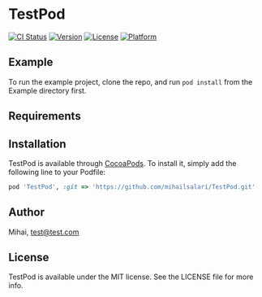# TestPod

[![CI Status](http://img.shields.io/travis/Mihai/TestPod.svg?style=flat)](https://travis-ci.org/Mihai/TestPod)
[![Version](https://img.shields.io/cocoapods/v/TestPod.svg?style=flat)](http://cocoapods.org/pods/TestPod)
[![License](https://img.shields.io/cocoapods/l/TestPod.svg?style=flat)](http://cocoapods.org/pods/TestPod)
[![Platform](https://img.shields.io/cocoapods/p/TestPod.svg?style=flat)](http://cocoapods.org/pods/TestPod)

## Example

To run the example project, clone the repo, and run `pod install` from the Example directory first.

## Requirements

## Installation

TestPod is available through [CocoaPods](http://cocoapods.org). To install
it, simply add the following line to your Podfile:

```ruby
pod 'TestPod', :git => 'https://github.com/mihailsalari/TestPod.git'
```

## Author

Mihai, test@test.com

## License

TestPod is available under the MIT license. See the LICENSE file for more info.
